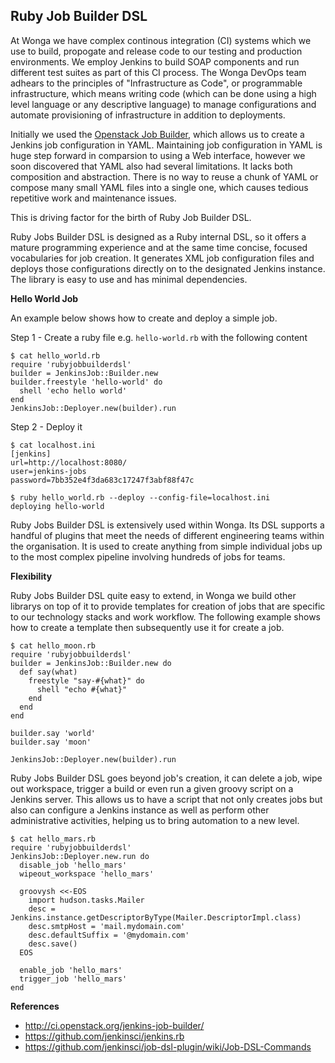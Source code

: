## Ruby Job Builder DSL

At Wonga we have complex continous integration (CI) systems which we use to build, propogate and release code to our testing and production environments. We employ Jenkins to build SOAP components and run different test suites as part of this CI process. The Wonga DevOps team adhears to the principles of "Infrastructure as Code", or programmable infrastructure, which means writing code (which can be done using a high level language or any descriptive language) to manage configurations and automate provisioning of infrastructure in addition to deployments. 

Initially we used the [Openstack Job Builder](http://ci.openstack.org/jenkins-job-builder/), which allows us to create a Jenkins job configuration in YAML. Maintaining job configuration in YAML is huge step forward in comparsion to using a Web interface, however we soon discovered that YAML also had several limitations. It lacks both composition and abstraction. There is no way to reuse a chunk of YAML or compose many small YAML files into a single one, which causes tedious repetitive work and maintenance issues.

This is driving factor for the birth of Ruby Job Builder DSL.

Ruby Jobs Builder DSL is designed as a Ruby internal DSL, so it offers a mature programming experience and at the same time concise, focused vocabularies for job creation. It generates XML job configuration files and deploys those configurations directly on to the designated Jenkins instance. The library is easy to use and has minimal dependencies. 

**Hello World Job**

An example below shows how to create and deploy a simple job.

Step 1 - Create a ruby file e.g. `hello-world.rb` with the following content

    $ cat hello_world.rb
    require 'rubyjobbuilderdsl'
    builder = JenkinsJob::Builder.new
    builder.freestyle 'hello-world' do
      shell 'echo hello world'
    end
    JenkinsJob::Deployer.new(builder).run

Step 2 - Deploy it

    $ cat localhost.ini
    [jenkins]
    url=http://localhost:8080/
    user=jenkins-jobs
    password=7bb352e4f3da683c17247f3abf88f47c

    $ ruby hello_world.rb --deploy --config-file=localhost.ini
    deploying hello-world

Ruby Jobs Builder DSL is extensively used within Wonga. Its DSL supports a handful of plugins that meet the needs of different engineering teams within the organisation. It is used to create anything from simple individual jobs up to the most complex pipeline involving hundreds of jobs for teams.

**Flexibility**

Ruby Jobs Builder DSL quite easy to extend, in Wonga we build other librarys on top of it to provide templates for creation of jobs that are specific to our technology stacks and work workflow. The following example shows how to create a template then subsequently use it for create a job.

    $ cat hello_moon.rb
    require 'rubyjobbuilderdsl'
    builder = JenkinsJob::Builder.new do
      def say(what)
        freestyle "say-#{what}" do
          shell "echo #{what}"
        end
      end
    end

    builder.say 'world'
    builder.say 'moon'
    
    JenkinsJob::Deployer.new(builder).run

Ruby Jobs Builder DSL goes beyond job's creation, it can delete a job, wipe out workspace, trigger a build or even run a given groovy script on a Jenkins server. This allows us to have a script that not only creates jobs but also can configure a Jenkins instance as well as perform other administrative activities, helping us to bring automation to a new level.

    $ cat hello_mars.rb
    require 'rubyjobbuilderdsl'
    JenkinsJob::Deployer.new.run do
      disable_job 'hello_mars'
      wipeout_workspace 'hello_mars'

      groovysh <<-EOS
        import hudson.tasks.Mailer
        desc = Jenkins.instance.getDescriptorByType(Mailer.DescriptorImpl.class)
        desc.smtpHost = 'mail.mydomain.com'
        desc.defaultSuffix = '@mydomain.com'
        desc.save()
      EOS

      enable_job 'hello_mars'
      trigger_job 'hello_mars'
    end


**References**

* http://ci.openstack.org/jenkins-job-builder/
* https://github.com/jenkinsci/jenkins.rb
* https://github.com/jenkinsci/job-dsl-plugin/wiki/Job-DSL-Commands
